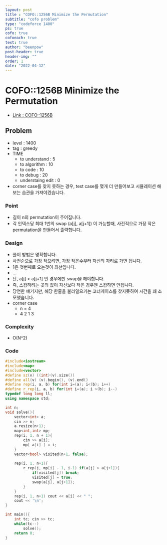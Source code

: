 ```yaml
---
layout: post
title : "COFO::1256B Minimize the Permutation"
subtitle: "cofo problem"
type: "codeforce 1400"
ps: true
cofo: true
cofoeach: true
text: true
author: "beenpow"
post-header: true
header-img: ""
order: 1
date: "2022-04-12"
---
```

# COFO::1256B Minimize the Permutation
- [Link : COFO::1256B](https://codeforces.com/problemset/problem/1256/B)


## Problem 

- level : 1400
- tag : greedy
- TIME
  - to understand    : 5
  - to algorithm     : 10
  - to code          : 10
  - to debug         : 20
  - understaing edit : 0
- corner case를 찾지 못하는 경우, test case를 몇개 더 만들어보고 시뮬레이션 해보는 습관을 가져야겠습니다.

### Point
- 길이 n의 permutation이 주어집니다.
- 각 인덱스당 최대 1번의 swap (a[j], a[j+1]) 이 가능할때, 사전적으로 가장 작은 permutation을 만들어서 출력합니다.

### Design
- 풀이 방법은 명확합니다.
- 사전순으로 가장 작으려면, 가장 작은수부터 자신의 자리로 가면 됩니다.
 - 1은 첫번째로 오는것이 최선입니다.
 - ...
- 단, a[j] > a[j+1] 인 경우에만 swap을 해야합니다.
- 즉, 스왑하려는 곳의 값이 자신보다 작은 경우엔 스왑하면 안됩니다.
- 당연한 얘기지만, 해당 한줄을 불러일으키는 코너케이스를 찾지못하여 시간을 꽤 소모했습니다.
- corner case
  - n = 4
  - 4 2 1 3

### Complexity
- O(N^2)

### Code

```cpp
#include<iostream>
#include<map>
#include<vector>
#define sz(v) ((int)(v).size())
#define all(v) (v).begin(), (v).end()
#define rep(i, a, b) for(int i=(a); i<(b); i++)
#define r_rep(i, a, b) for(int i=(a); i >(b); i--)
typedef long long ll;
using namespace std;

int n;
void solve(){
    vector<int> a;
    cin >> n;
    a.resize(n+1);
    map<int,int> mp;
    rep(i, 1, n + 1){
        cin >> a[i];
        mp[ a[i] ] = i;
    }
    vector<bool> visited(n+1, false);
    
    rep(i, 1, n+1){
        r_rep(j, mp[i] - 1, i-1) if(a[j] > a[j+1]){
            if(visited[j]) break;
            visited[j] = true;
            swap(a[j], a[j+1]);
        }
    }
    rep(i, 1, n+1) cout << a[i] << " ";
    cout << '\n';
}

int main(){
    int tc; cin >> tc;
    while(tc--)
        solve();
    return 0;
}
```
